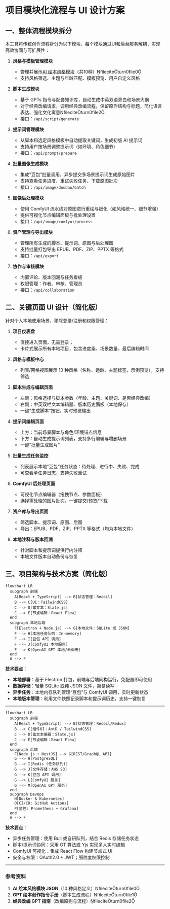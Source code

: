 # 项目模块化流程与 UI 设计方案

## 一、整体流程模块拆分

本工具将传统创作流程拆分为以下模块，每个模块通过UI和后台服务解耦，实现高效协同与可扩展性：

1. **风格与模板管理模块**

   * 管理并展示[AI 绘本风格模块](#参考资料)（共10种）fileciteturn0file0
   * 支持风格筛选、主题与年龄匹配、模板预览、用户自定义风格

2. **脚本生成模块**

   * 基于 GPTs 指令与配套知识库，自动生成中英双语旁白和场景大纲
   * 对于经典改编请求，调用经典改编流程，保留原作结构与标题，简化语言表达、强化文化寓意fileciteturn0file2
   * 接口：`/api/script/generate`

3. **提示词管理模块**

   * 从脚本和选定风格模板中自动提取关键词，生成初版 AI 提示词
   * 支持用户按场景调整提示词（如环境、角色细节）
   * 接口：`/api/prompt/prepare`

4. **批量图像生成模块**

   * 集成“豆包”批量调用，异步提交多场景提示词生成原始图片
   * 支持查看任务进度、重试失败任务、下载原图批次
   * 接口：`/api/image/doubao/batch`

5. **图像后处理模块**

   * 使用 ComfyUI 流水线对原图进行重绘与细化（如风格统一、细节增强）
   * 提供可视化节点编辑面板与批处理设置
   * 接口：`/api/image/comfyui/process`

6. **资产管理与导出模块**

   * 管理所有生成的脚本、提示词、原图与后处理图
   * 支持批量打包导出 EPUB、PDF、ZIP、PPTX 等格式
   * 接口：`/api/export`

7. **协作与审核模块**

   * 内置评论、版本回溯与任务看板
   * 权限管理：作者、审核、管理员
   * 接口：`/api/collaboration`

## 二、关键页面 UI 设计（简化版）

针对个人本地使用场景，移除登录/注册和权限管理：

1. **项目仪表盘**

   * 直接进入页面，无需登录；
   * 卡片式展示所有本地项目，包含进度条、场景数量、最后编辑时间

2. **风格与模板中心**

   * 列表/网格视图展示 10 种风格（名称、适龄、主题标签、示例预览），支持筛选

3. **脚本生成与编辑页面**

   * 左侧：风格选择与脚本参数（年龄、主题、关键词、是否经典改编）
   * 右侧：中英双栏文本编辑器、版本历史面板（本地保存）
   * 一键“生成脚本”按钮，实时预览输出

4. **提示词编辑页面**

   * 上方：当前场景脚本与角色/环境锚点信息
   * 下方：自动生成提示词列表，支持多行编辑与增删场景
   * 一键“批量生成图片”

5. **批量生成任务监控**

   * 列表展示本地“豆包”任务状态：待处理、进行中、失败、完成
   * 可查看单任务日志，支持失败重试

6. **ComfyUI 后处理页面**

   * 可视化节点编辑器（拖拽节点、参数面板）
   * 选择需处理的图片批次，一键提交/预览/下载

7. **资产库与导出页面**

   * 筛选脚本、提示词、原图、后图
   * 导出：EPUB、PDF、ZIP、PPTX 等格式（均为本地文件）

8. **本地注释与版本回溯**

   * 针对脚本和提示词提供行内注释
   * 本地文件版本自动备份与恢复

## 三、项目架构与技术方案（简化版）

```mermaid
flowchart LR
  subgraph 前端
    A[React + TypeScript] --> B[状态管理：Recoil]
    B --> C[UI：TailwindCSS]
    C --> D[富文本：Slate.js]
    C --> E[节点编辑：React Flow]
  end
  subgraph 本地后端
    F[Electron + Node.js] --> G[本地文件：SQLite 或 JSON]
    F --> H[本地任务队列：In-memory]
    F --> I[豆包 API 调用]
    F --> J[ComfyUI 本地服务]
    F --> K[OpenAI GPT 本地/云调用]
  end
  A --> F
```

**技术要点**：

* **本地部署**：基于 Electron 打包，前端与后端同构运行，免配置即可使用
* **数据存储**：轻量 SQLite 或纯 JSON 文件，简易读写
* **异步任务**：本地内存队列管理“豆包”与 ComfyUI 调用，实时更新状态
* **本地版本管理**：利用文件快照记录脚本和提示词历史，支持一键恢复

---

```mermaid
flowchart LR
  subgraph 前端
    A[React + TypeScript] --> B[状态管理：Recoil/Redux]
    B --> C[组件UI：AntD / TailwindCSS]
    C --> D[富文本编辑：Slate.js]
    C --> E[节点编辑：React Flow]
  end
  subgraph 后端
    F[Node.js + NestJS] --> G[REST/GraphQL API]
    G --> H[PostgreSQL]
    G --> I[Redis (任务队列)]
    G --> J[文件存储：AWS S3]
    G --> K[豆包 API 调用]
    G --> L[ComfyUI 服务]
    G --> M[OpenAI GPT 服务]
  end
  subgraph DevOps
    N[Docker & Kubernetes]
    O[CI/CD: GitHub Actions]
    P[监控: Prometheus + Grafana]
  end
  A --> F
```

**技术要点**：

* 异步任务管理：使用 Bull 或自研队列，结合 Redis 存储任务状态
* 脚本/提示词协同：采用 OT 算法或 Yjs 实现多人实时编辑
* ComfyUI 可视化：集成 React Flow 构建节点式 UI
* 安全与权限：OAuth2.0 + JWT；细粒度权限控制

---

### 参考资料

1. **AI 绘本风格模块 JSON**（10 种风格定义）fileciteturn0file0
2. **GPT 绘本创作指令手册**（脚本生成流程）fileciteturn0file1
3. **经典改编 GPT 指南**（改编原则与流程）fileciteturn0file2
